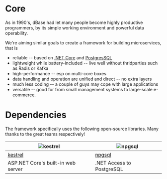 # Core

As in 1990's, dBase had let many people become highly productive programmers, by its simple working environment and powerful data operability.

We're aiming similar goals to create a framework for building microservices, that is
* reliable -- based on [.NET Core](https://github.com/dotnet/core) and [PostgresSQL](https://www.postgresql.org/)
* lightweight while battery-included -- live well without thridparties such as Radis or Kafka
* high-performance -- esp on multi-core boxes
* data handling and operation are unified and direct -- no extra layers
* much less coding -- a couple of guys may cope with large applications 
* versatile -- good for from small management systems to large-scale e-commerce.

# Dependencies

The framework specifically uses the following open-source libraries. Many thanks to the great teams respectively!

| ![kestrel](https://dotnetfoundation.org/Themes/DotNetFoundation.Theme/Images/logo-small.png) | ![npgsql](http://www.npgsql.org/img/logo.svg) |
| ---- | ----- |
| [kestrel](https://github.com/aspnet/KestrelHttpServer) | [npgsql](http://www.npgsql.org/img/logo.svg) |
| ASP.NET Core's built-in web server | .NET Access to PostgreSQL |
